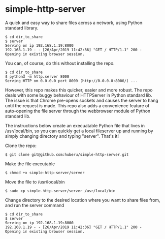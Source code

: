 # simple-http-server

A quick and easy way to share files across a network, using Python standard library.

	$ cd dir_to_share
	$ server
	Serving on ip 192.168.1.19:8000
	192.168.1.19 - - [26/Apr/2019 11:42:36] "GET / HTTP/1.1" 200 -
	Opening in existing browser session.

You can, of course, do this without installing the repo.

	$ cd dir_to_share
	$ python3 -m http.server 8000
	Serving HTTP on 0.0.0.0 port 8000 (http://0.0.0.0:8000/) ...

However, this repo makes this quicker, easier and more robust. The repo deals with some buggy behaviour of HTTPServer in Python standard lib. The issue is that Chrome pre-opens sockets and causes the server to hang until the request is made. This repo also adds a convenience feature of auto-opening the file server through the webbrowser module of Python standard lib.

The instructions below create an execuatable Python file that lives in /usr/local/bin, so you can quickly get a local fileserver up and running by simply changing directory and typing "server". That's it!

Clone the repo: 

	$ git clone git@github.com:huberu/simple-http-server.git
    
Make the file executable 

	$ chmod +x simple-http-server/server

Move the file to /usr/local/bin

	$ sudo cp simple-http-server/server /usr/local/bin

Change directory to the desired location where you want to share files from, and run the server command

	$ cd dir_to_share
	$ server
	Serving on ip 192.168.1.19:8000
	192.168.1.19 - - [26/Apr/2019 11:42:36] "GET / HTTP/1.1" 200 -
	Opening in existing browser session.
